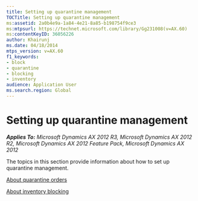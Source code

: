 ```yaml
---
title: Setting up quarantine management
TOCTitle: Setting up quarantine management
ms:assetid: 2a0b4e9a-1a84-4e21-8a85-b198754f9ce3
ms:mtpsurl: https://technet.microsoft.com/library/Gg231008(v=AX.60)
ms:contentKeyID: 36056226
author: Khairunj
ms.date: 04/18/2014
mtps_version: v=AX.60
f1_keywords:
- block
- quarantine
- blocking
- inventory
audience: Application User
ms.search.region: Global
---
```


# Setting up quarantine management 


_**Applies To:** Microsoft Dynamics AX 2012 R3, Microsoft Dynamics AX 2012 R2, Microsoft Dynamics AX 2012 Feature Pack, Microsoft Dynamics AX 2012_

The topics in this section provide information about how to set up quarantine management.

[About quarantine orders](about-quarantine-orders.md)

[About inventory blocking](about-inventory-blocking.md)

  


